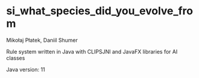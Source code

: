 # si_what_species_did_you_evolve_from
Mikołaj Płatek, Daniil Shumer

Rule system written in Java with CLIPSJNI and JavaFX libraries for AI classes

Java version: 11

